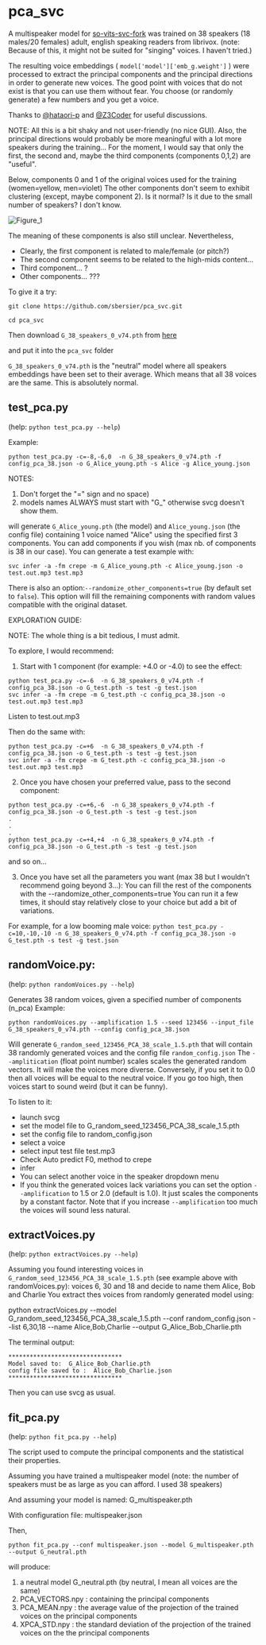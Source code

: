 # pca_svc

A multispeaker model for [so-vits-svc-fork](https://github.com/voicepaw/so-vits-svc-fork) was trained on 38 speakers (18 males/20 females) adult, english speaking readers from librivox. (note: Because of this, it might not be suited for "singing" voices. I haven't tried.)

The resulting voice embeddings ( `model['model']['emb_g.weight']` ) were processed to extract the principal components and the principal directions in order to generate new voices. 
The good point with voices that do not exist is that you can use them without fear. You choose (or randomly generate) a few numbers and you get a voice. 

Thanks to [@hataori-p](https://github.com/hataori-p) and [@Z3Coder](https://github.com/Z3Coder) for useful discussions.

NOTE: All this is a bit shaky and not user-friendly (no nice GUI). Also, the principal directions would probably be more meaningful with a lot more speakers during the training... For the moment, I would say that only the first, the second and, maybe the third components (components 0,1,2) are "useful".

Below, components 0 and 1 of the original voices used for the training (women=yellow, men=violet)
The other components don't seem to exhibit clustering (except, maybe component 2). Is it normal? Is it due to the small number of speakers? I don't know.

![Figure_1](https://github.com/sbersier/pca_svc/assets/34165937/f9ba27e4-1c3c-483f-a51d-bbfeb1684068)



The meaning of these components is also still unclear.
Nevertheless,
- Clearly, the first component is related to male/female (or pitch?)
- The second component seems to be related to the high-mids content...
- Third component... ?
- Other components... ??? 


To give it a try:

`git clone https://github.com/sbersier/pca_svc.git`

`cd pca_svc`

Then download `G_38_speakers_0_v74.pth` from [here](https://drive.google.com/file/d/1wVuJqNt52KvLAOAYP7_Ib4nXaCzMkl-j/view?usp=sharing)

and put it into the `pca_svc` folder

`G_38_speakers_0_v74.pth` is the "neutral" model where all speakers embeddings have been set to their average.
Which means that all 38 voices are the same. This is absolutely normal.


## test_pca.py

(help: `python test_pca.py --help`)

Example:

`python test_pca.py -c=-8,-6,0  -n G_38_speakers_0_v74.pth -f config_pca_38.json -o G_Alice_young.pth -s Alice -g Alice_young.json`

NOTES: 

1) Don't forget the "=" sign and no space)
2) models names ALWAYS must start with "G_" otherwise svcg doesn't show them.
   
will generate `G_Alice_young.pth` (the model) and `Alice_young.json` (the config file) containing 1 voice named "Alice" using the specified first 3 components. You can add components if you wish (max nb. of components is 38 in our case). 
You can generate a test example with:

`svc infer -a -fm crepe -m G_Alice_young.pth -c Alice_young.json -o test.out.mp3 test.mp3` 

There is also an option:`--randomize_other_components=true`    (by default set to `false`).
This option will fill the remaining components with random values compatible with the original dataset. 

EXPLORATION GUIDE:

NOTE: The whole thing is a bit tedious, I must admit.

To explore, I would recommend:

1) Start with 1 component (for example: +4.0 or -4.0) to see the effect:
```
python test_pca.py -c=-6  -n G_38_speakers_0_v74.pth -f config_pca_38.json -o G_test.pth -s test -g test.json
svc infer -a -fm crepe -m G_test.pth -c config_pca_38.json -o test.out.mp3 test.mp3 
```
Listen to test.out.mp3

Then do the same with:
```
python test_pca.py -c=+6  -n G_38_speakers_0_v74.pth -f config_pca_38.json -o G_test.pth -s test -g test.json
svc infer -a -fm crepe -m G_test.pth -c config_pca_38.json -o test.out.mp3 test.mp3 
```

2) Once you have chosen your preferred value, pass to the second component:
```
python test_pca.py -c=+6,-6  -n G_38_speakers_0_v74.pth -f config_pca_38.json -o G_test.pth -s test -g test.json
.
.
.
python test_pca.py -c=+4,+4  -n G_38_speakers_0_v74.pth -f config_pca_38.json -o G_test.pth -s test -g test.json
```
and so on...

3) Once you have set all the parameters you want (max 38 but I wouldn't recommend going beyond 3...):
You can fill the rest of the components with the --randomize_other_components=true 
You can run it a few times, it should stay relatively close to your choice but add a bit of variations.

For example, for a low booming male voice:
`python test_pca.py -c=10,-10,-10 -n G_38_speakers_0_v74.pth -f config_pca_38.json -o G_test.pth -s test -g test.json`

## randomVoice.py: 

(help: `python randomVoices.py --help`)

Generates 38 random voices, given a specified number of components (n_pca)
Example:

`python randomVoices.py --amplification 1.5 --seed 123456 --input_file G_38_speakers_0_v74.pth --config config_pca_38.json`

Will generate `G_random_seed_123456_PCA_38_scale_1.5.pth` that will contain 38 randomly generated voices and the config file `random_config.json`
The `--amplitication` (float point number) scales scales the generated random vectors. It will make the voices more diverse. Conversely, if you set it to 0.0 then all voices will be equal to the neutral voice. If you go too high, then voices start to sound weird (but it can be funny).

To listen to it:
- launch svcg
- set the model file to G_random_seed_123456_PCA_38_scale_1.5.pth
- set the config file to random_config.json
- select a voice
- select input test file test.mp3
- Check Auto predict F0, method to crepe
- infer
- You can select another voice in the speaker dropdown menu
- If you think the generated voices lack variations you can set the option `--amplification` to 1.5 or 2.0 (default is 1.0). It just scales the components by a constant factor. Note that if you increase `--amplification` too much the voices will sound less natural.

## extractVoices.py

(help: `python extractVoices.py --help`)

Assuming you found interesting voices in `G_random_seed_123456_PCA_38_scale_1.5.pth` (see example above with randomVoices.py):
voices 6, 30 and 18 and decide to name them Alice, Bob and Charlie
You extract thes voices from randomly generated model using:

python extractVoices.py --model G_random_seed_123456_PCA_38_scale_1.5.pth --conf random_config.json --list 6,30,18 --name Alice,Bob,Charlie --output G_Alice_Bob_Charlie.pth

The terminal output:

```
********************************
Model saved to:  G_Alice_Bob_Charlie.pth
config file saved to :  Alice_Bob_Charlie.json
********************************
```

Then you can use svcg as usual.


## fit_pca.py

(help: `python fit_pca.py --help`)

The script used to compute the principal components and the statistical their properties.

Assuming you have trained a multispeaker model (note: the number of speakers must be as large as you can afford. I used 38 speakers)

And assuming your model is named: G_multispeaker.pth

With configuration file: multispeaker.json

Then,

`python fit_pca.py --conf multispeaker.json --model G_multispeaker.pth --output G_neutral.pth`

will produce:
1) a neutral model G_neutral.pth (by neutral, I mean all voices are the same)
2) PCA_VECTORS.npy : containing the principal components
3) PCA_MEAN.npy : the average value of the projection of the trained voices on the principal components 
4) XPCA_STD.npy : the standard deviation of the projection of the trained voices on the the principal components 


